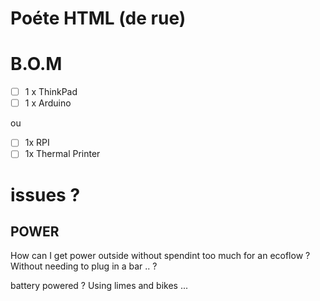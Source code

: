 # Poéte HTML (de rue)

# B.O.M
* [ ] 1 x ThinkPad
* [ ] 1 x Arduino

ou 

* [ ] 1x RPI
* [ ] 1x Thermal Printer

# issues ?
## POWER 
How can I get power outside without spendint too much for an ecoflow ?
Without needing to plug in a bar .. ?

battery powered ? Using limes and bikes ...

